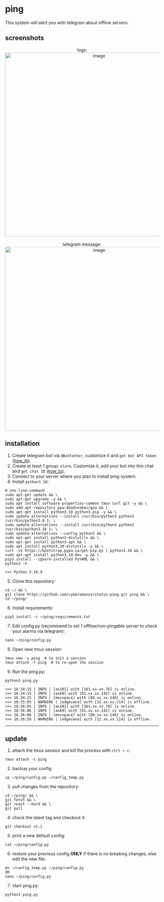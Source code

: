 # ping

This system will alert you with telegram about offline servers.

## screenshots

<p align="center">
logs:
<img width="600" alt="image" src="https://user-images.githubusercontent.com/41644451/208536945-12e91897-1cd7-4678-9636-8c7a2e95a901.png">
<br> <br>
telegram message:
<img width="600" alt="image" src="https://user-images.githubusercontent.com/41644451/208537089-63e58309-510a-4909-ab7b-8455d70168db.png">
</p>

## installation

1. Create telegram bot via `@BotFather`, customize it and `get bot API token` ([how_to](https://www.siteguarding.com/en/how-to-get-telegram-bot-api-token)).
2. Create at least 1 group: `alarm`. Customize it, add your bot into this chat and `get chat ID` ([how_to](https://stackoverflow.com/questions/32423837/telegram-bot-how-to-get-a-group-chat-id)).
3. Connect to your server where you plan to install ping-system.
4. Install `python3.10`:
```
# one-line-command
sudo apt-get update && \
sudo apt-get upgrade -y && \
sudo apt install software-properties-common tmux curl git -y && \
sudo add-apt-repository ppa:deadsnakes/ppa && \
sudo apt-get install python3.10 python3-pip -y && \
sudo update-alternatives --install /usr/bin/python3 python3 /usr/bin/python3.8 1; \
sudo update-alternatives --install /usr/bin/python3 python3 /usr/bin/python3.10 2; \
sudo update-alternatives --config python3 && \
sudo apt-get install python3-distutils && \
sudo apt-get install python3-apt && \
sudo apt install python3.10-distutils -y && \
curl -sS https://bootstrap.pypa.io/get-pip.py | python3.10 && \
sudo apt-get install python3.10-dev -y && \
pip3 install --ignore-installed PyYAML && \
python3 -V

>>> Python 3.10.9
```
5. Clone this repository:
```
cd ~/ && \
git clone https://github.com/cyberomanov/status-ping.git ping && \
cd ~/ping/
```
6. Install requirements:
```
pip3 install -r ~/ping/requirements.txt
```
7. Edit config.py (recommend to set 1 offline/non-pingable server to check your alarms via telegram):
```
nano ~/ping/config.py
```
8. Open new tmux session:
```
tmux new -s ping  # to init a session
tmux attach -t ping  # to re-open the session
```
9. Run the ping.py:
```
python3 ping.py

>>> 16:34:15 | INFO | [ax101] with [181.xx.xx.78] is online.
>>> 16:34:15 | INFO | [ax69] with [81.xx.xx.142] is online.
>>> 16:34:15 | INFO | [mevspace] with [89.xx.xx.146] is online.
>>> 16:35:05 | WARNING | [edgevana] with [12.xx.xx.114] is offline.
>>> 16:36:05 | INFO | [ax101] with [181.xx.xx.78] is online.
>>> 16:36:06 | INFO | [ax69] with [81.xx.xx.142] is online.
>>> 16:36:06 | INFO | [mevspace] with [89.xx.xx.146] is online.
>>> 16:36:56 | WARNING | [edgevana] with [12.xx.xx.114] is offline.
```

---------
## update

1. attach the tmux session and kill the process with `ctrl + c`:
```
tmux attach -t ping
```
2. backup your config
```
cp ~/ping/config.py ~/config_temp.py
```
3. pull changes from the repository:
```
cd ~/ping/ && \
git fetch && \
git reset --hard && \
git pull
```
4. check the latest tag and checkout it:
```
git checkout v1.1
```
5. print a new default config:
```
cat ~/ping/config.py
```
6. restore your previous config **ONLY** if there is no breaking changes, else edit the new file:
```
mv ~/config_temp.py ~/ping/config.py
OR
nano ~/ping/config.py
```
7. start ping.py:
```
python3 ping.py
```

